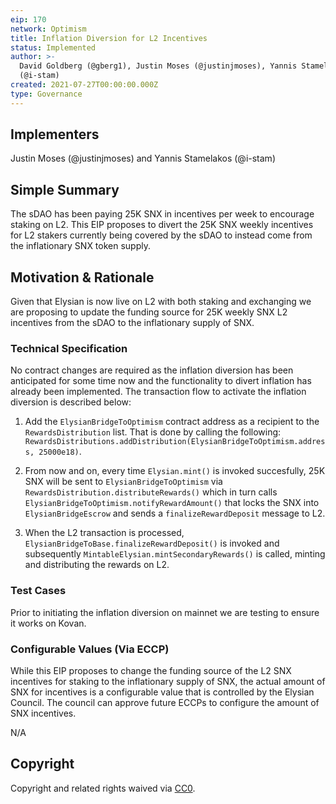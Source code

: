 ```yaml
---
eip: 170
network: Optimism
title: Inflation Diversion for L2 Incentives
status: Implemented
author: >-
  David Goldberg (@gberg1), Justin Moses (@justinjmoses), Yannis Stamelakos
  (@i-stam)
created: 2021-07-27T00:00:00.000Z
type: Governance
---
```


<!--You can leave these HTML comments in your merged EIP and delete the visible duplicate text guides, they will not appear and may be helpful to refer to if you edit it again. This is the suggested template for new EIPs. Note that an EIP number will be assigned by an editor. When opening a pull request to submit your EIP, please use an abbreviated title in the filename, `eip-draft_title_abbrev.md`. The title should be 44 characters or less.-->

## Implementers

Justin Moses (@justinjmoses) and Yannis Stamelakos (@i-stam)

## Simple Summary

The sDAO has been paying 25K SNX in incentives per week to encourage staking on L2. This EIP proposes to divert the 25K SNX weekly incentives for L2 stakers currently being covered by the sDAO to instead come from the inflationary SNX token supply.

## Motivation & Rationale

Given that Elysian is now live on L2 with both staking and exchanging we are proposing to update the funding source for 25K weekly SNX L2 incentives from the sDAO to the inflationary supply of SNX.

### Technical Specification

No contract changes are required as the inflation diversion has been anticipated for some time now and the functionality to divert inflation has already been implemented. The transaction flow to activate the inflation diversion is described below:

1. Add the `ElysianBridgeToOptimism` contract address as a recipient to the `RewardsDistribution` list. That is done by calling the following: `RewardsDistributions.addDistribution(ElysianBridgeToOptimism.address, 25000e18)`.

2. From now and on, every time `Elysian.mint()` is invoked succesfully, 25K SNX will be sent to `ElysianBridgeToOptimism` via `RewardsDistribution.distributeRewards()` which in turn calls `ElysianBridgeToOptimism.notifyRewardAmount()` that locks the SNX into `ElysianBridgeEscrow` and sends a `finalizeRewardDeposit` message to L2.

3. When the L2 transaction is processed, `ElysianBridgeToBase.finalizeRewardDeposit()` is invoked and subsequently `MintableElysian.mintSecondaryRewards()` is called, minting and distributing the rewards on L2.

### Test Cases

<!--Test cases for an implementation are mandatory for EIPs but can be included with the implementation..-->

Prior to initiating the inflation diversion on mainnet we are testing to ensure it works on Kovan.

### Configurable Values (Via ECCP)

<!--Please list all values configurable via ECCP under this implementation.-->

While this EIP proposes to change the funding source of the L2 SNX incentives for staking to the inflationary supply of SNX, the actual amount of SNX for incentives is a configurable value that is controlled by the Elysian Council. The council can approve future ECCPs to configure the amount of SNX incentives.

N/A

## Copyright

Copyright and related rights waived via [CC0](https://creativecommons.org/publicdomain/zero/1.0/).